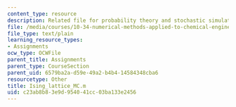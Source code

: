 ```yaml
---
content_type: resource
description: Related file for probability theory and stochastic simulation.
file: /media/courses/10-34-numerical-methods-applied-to-chemical-engineering-fall-2005/c23ab8b83e9d954041cc03ba133e2456_Ising_lattice_MC.m
file_type: text/plain
learning_resource_types:
- Assignments
ocw_type: OCWFile
parent_title: Assignments
parent_type: CourseSection
parent_uid: 6579ba2a-d59e-49a2-b4b4-14584348cba6
resourcetype: Other
title: Ising_lattice_MC.m
uid: c23ab8b8-3e9d-9540-41cc-03ba133e2456
---
```

